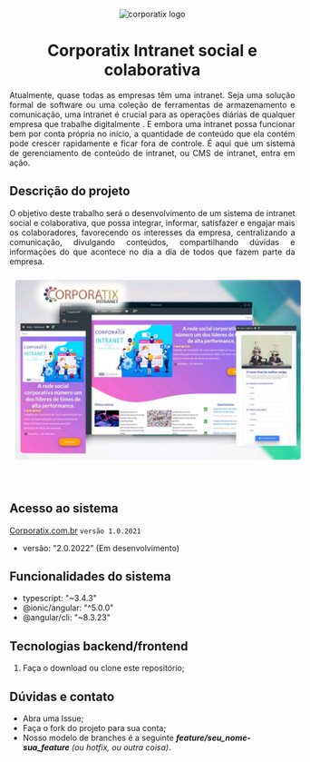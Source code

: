 

<p align="center">
    <img src="https://corporatix.com.br/logo/img/logo250x62.png" 
         alt="corporatix logo" 
         width="300">
</p>

<h1 align="center">Corporatix Intranet social e colaborativa </h1>


<p align="justify">
    Atualmente, quase todas as empresas têm uma intranet. Seja uma solução formal de software ou uma coleção de ferramentas de armazenamento e comunicação, uma intranet é crucial para as operações diárias de qualquer empresa que trabalhe digitalmente . E embora uma intranet possa funcionar bem por conta própria no início, a quantidade de conteúdo que ela contém pode crescer rapidamente e ficar fora de controle. É aqui que um sistema de gerenciamento de conteúdo de intranet, ou CMS de intranet, entra em ação.
</p>

<h2>Descrição do projeto</h2>
<p align="justify">
    O objetivo deste trabalho será o desenvolvimento de um sistema de intranet social e colaborativa, que possa integrar, informar, satisfazer e engajar mais os colaboradores, favorecendo os interesses da empresa, centralizando a comunicação, divulgando conteúdos, compartilhando dúvidas e informações do que acontece no dia a dia de todos que fazem parte da empresa.
</p>

<p align="center">
    <img src="bg.jpg" alt="corporatix banner" style="text-align: center; border-radius: 5px; margin: 10px;" width="800">
</p>

<br>

## Acesso ao sistema
[Corporatix.com.br](https://corporatix.com.br) <code>versão 1.0.2021</code>
* versão: "2.0.2022" (Em desenvolvimento)

## Funcionalidades do sistema
* typescript: "~3.4.3"
* @ionic/angular: "^5.0.0"
* @angular/cli: "~8.3.23"

## Tecnologias backend/frontend
1. Faça o download ou clone este repositório;

## Dúvidas e contato
* Abra uma Issue;
* Faça o fork do projeto para sua conta;
* Nosso modelo de branches é a seguinte **_feature/seu_nome-sua_feature_** *(ou hotfix, ou outra coisa)*.

